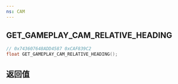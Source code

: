 ```yaml
---
ns: CAM
---
```

## GET_GAMEPLAY_CAM_RELATIVE_HEADING

```c
// 0x743607648ADD4587 0xCAF839C2
float GET_GAMEPLAY_CAM_RELATIVE_HEADING();
```


## 返回值
